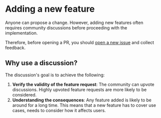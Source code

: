 # Adding a new feature

Anyone can propose a change. However, adding new features often requires community discussions before proceeding with the implementation.

Therefore, before opening a PR, you should [open a new issue](https://github.com/DuCanhGH/next-pwa/issues/new/choose) and collect feedback.

## Why use a discussion?

The discussion's goal is to achieve the following:

1. **Verify the validity of the feature request**: The community can upvote discussions. Highly upvoted feature requests are more likely to be considered.
2. **Understanding the consequences**: Any feature added is likely to be around for a long time. This means that a new feature has to cover use cases, needs to consider how it affects users.
